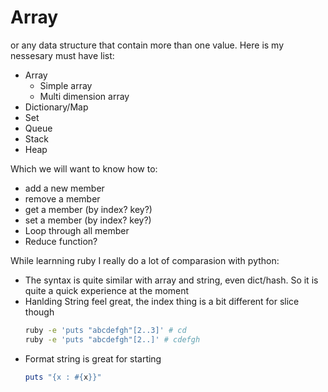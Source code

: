 # Array

or any data structure that contain more than one value. Here is my nessesary must have list:
- Array
    - Simple array
    - Multi dimension array
- Dictionary/Map
- Set
- Queue
- Stack
- Heap

Which we will want to know how to:
- add a new member
- remove a member
- get a member (by index? key?)
- set a member (by index? key?)
- Loop through all member
- Reduce function?

While learnning ruby I really do a lot of comparasion with python:
- The syntax is quite similar with array and string, even dict/hash. So it is quite a quick experience at the moment
- Hanlding String feel great, the index thing is a bit different for slice though
    ```sh
    ruby -e 'puts "abcdefgh"[2..3]' # cd
    ruby -e 'puts "abcdefgh"[2..]' # cdefgh
    ```
- Format string is great for starting
    ```ruby
    puts "{x : #{x}}"
    ```
